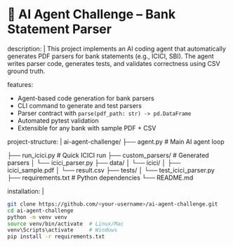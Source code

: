 
# 🏦 AI Agent Challenge – Bank Statement Parser

description: |
  This project implements an AI coding agent that automatically generates 
  PDF parsers for bank statements (e.g., ICICI, SBI). 
  The agent writes parser code, generates tests, and validates correctness 
  using CSV ground truth.

features:
  - Agent-based code generation for bank parsers
  - CLI command to generate and test parsers
  - Parser contract with `parse(pdf_path: str) -> pd.DataFrame`
  - Automated pytest validation
  - Extensible for any bank with sample PDF + CSV

project-structure: |
  ai-agent-challenge/
  ├── agent.py                   # Main AI agent loop
  
  ├── run_icici.py               # Quick ICICI run
  ├── custom_parsers/            # Generated parsers
  │   └── icici_parser.py
  ├── data/
  │   └── icici/
  │       ├── icici_sample.pdf
  │       └── result.csv
  ├── tests/
  │   └── test_icici_parser.py
  ├── requirements.txt           # Python dependencies
  └── README.md

installation: |
  ```bash
  git clone https://github.com/<your-username>/ai-agent-challenge.git
  cd ai-agent-challenge
  python -m venv venv
  source venv/bin/activate  # Linux/Mac
  venv\Scripts\activate     # Windows
  pip install -r requirements.txt
